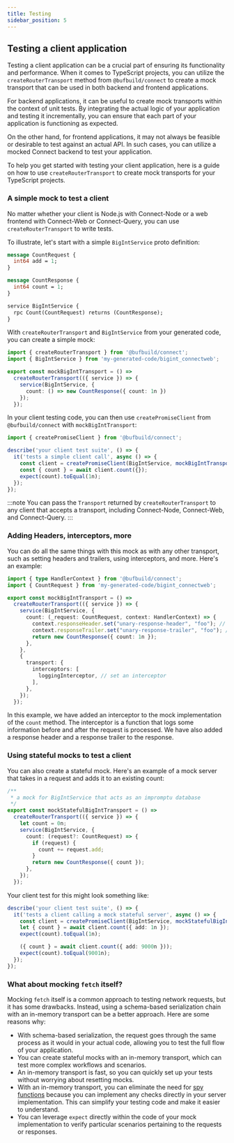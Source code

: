```yaml
---
title: Testing
sidebar_position: 5
---
```


## Testing a client application

Testing a client application can be a crucial part of ensuring its functionality and performance. When it comes to TypeScript projects, you can utilize the `createRouterTransport` method from `@bufbuild/connect` to create a mock transport that can be used in both backend and frontend applications.

For backend applications, it can be useful to create mock transports within the context of unit tests. By integrating the actual logic of your application and testing it incrementally, you can ensure that each part of your application is functioning as expected.

On the other hand, for frontend applications, it may not always be feasible or desirable to test against an actual API. In such cases, you can utilize a mocked Connect backend to test your application.

To help you get started with testing your client application, here is a guide on how to use `createRouterTransport` to create mock transports for your TypeScript projects.

### A simple mock to test a client

No matter whether your client is Node.js with Connect-Node or a web frontend with Connect-Web or Connect-Query, you can use `createRouterTransport` to write tests.

To illustrate, let's start with a simple `BigIntService` proto definition:

```protobuf
message CountRequest {
  int64 add = 1;
}

message CountResponse {
  int64 count = 1;
}

service BigIntService {
  rpc Count(CountRequest) returns (CountResponse);
}
```

With `createRouterTransport` and `BigIntService` from your generated code, you can create a simple mock:

```ts
import { createRouterTransport } from '@bufbuild/connect';
import { BigIntService } from 'my-generated-code/bigint_connectweb';

export const mockBigIntTransport = () =>
  createRouterTransport(({ service }) => {
    service(BigIntService, {
      count: () => new CountResponse({ count: 1n })
    });
  });
```

In your client testing code, you can then use `createPromiseClient` from `@bufbuild/connect` with `mockBigIntTransport`:

```ts
import { createPromiseClient } from '@bufbuild/connect';

describe('your client test suite', () => {
  it('tests a simple client call', async () => {
    const client = createPromiseClient(BigIntService, mockBigIntTransport());
    const { count } = await client.count({});
    expect(count).toEqual(1n);
  });
});
```

:::note
You can pass the `Transport` returned by `createRouterTransport` to any client that accepts a transport, including Connect-Node, Connect-Web, and Connect-Query.
:::

### Adding Headers, interceptors, more

You can do all the same things with this mock as with any other transport, such as setting headers and trailers, using interceptors, and more. Here's an example:

```ts
import { type HandlerContext } from '@bufbuild/connect';
import { CountRequest } from 'my-generated-code/bigint_connectweb';

export const mockBigIntTransport = () =>
  createRouterTransport(({ service }) => {
    service(BigIntService, {
      count: (_request: CountRequest, context: HandlerContext) => {
        context.responseHeader.set("unary-response-header", "foo"); // set Response Header
        context.responseTrailer.set("unary-response-trailer", "foo"); // set Response Trailer
        return new CountResponse({ count: 1n });
      },
    },
    {
      transport: {
        interceptors: [
          loggingInterceptor, // set an interceptor
        ],
      },
    });
  });
```

In this example, we have added an interceptor to the mock implementation of the `count` method. The interceptor is a function that logs some information before and after the request is processed. We have also added a response header and a response trailer to the response.

### Using stateful mocks to test a client

You can also create a stateful mock. Here's an example of a mock server that takes in a request and adds it to an existing count:

```ts
/**
 * a mock for BigIntService that acts as an impromptu database
 */
export const mockStatefulBigIntTransport = () =>
  createRouterTransport(({ service }) => {
    let count = 0n;
    service(BigIntService, {
      count: (request?: CountRequest) => {
        if (request) {
          count += request.add;
        }
        return new CountResponse({ count });
      },
    });
  });
```

Your client test for this might look something like:

```ts
describe('your client test suite', () => {
  it('tests a client calling a mock stateful server', async () => {
    const client = createPromiseClient(BigIntService, mockStatefulBigIntTransport());
    let { count } = await client.count({ add: 1n });
    expect(count).toEqual(1n);

    ({ count } = await client.count({ add: 9000n }));
    expect(count).toEqual(9001n);
  });
});
```

### What about mocking `fetch` itself?

Mocking `fetch` itself is a common approach to testing network requests, but it has some drawbacks. Instead, using a schema-based serialization chain with an in-memory transport can be a better approach. Here are some reasons why:

- With schema-based serialization, the request goes through the same process as it would in your actual code, allowing you to test the full flow of your application.
- You can create stateful mocks with an in-memory transport, which can test more complex workflows and scenarios.
- An in-memory transport is fast, so you can quickly set up your tests without worrying about resetting mocks.
- With an in-memory transport, you can eliminate the need for [spy functions](https://jestjs.io/docs/jest-object#jestspyonobject-methodname) because you can implement any checks directly in your server implementation. This can simplify your testing code and make it easier to understand.
- You can leverage `expect` directly within the code of your mock implementation to verify particular scenarios pertaining to the requests or responses.
